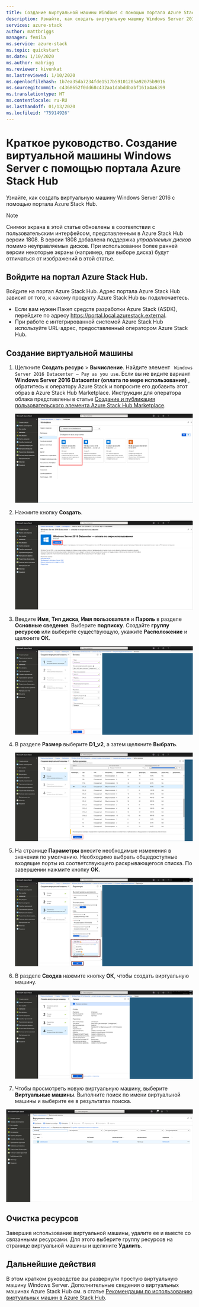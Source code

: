 ```yaml
---
title: Создание виртуальной машины Windows с помощью портала Azure Stack Hub | Документация Майкрософт
description: Узнайте, как создать виртуальную машину Windows Server 2016 с помощью портала Azure Stack Hub.
services: azure-stack
author: mattbriggs
manager: femila
ms.service: azure-stack
ms.topic: quickstart
ms.date: 1/10/2020
ms.author: mabrigg
ms.reviewer: kivenkat
ms.lastreviewed: 1/10/2020
ms.openlocfilehash: 1b7ea35da7234fde1517b59101205a92075b9016
ms.sourcegitcommit: c4368652f0dd68c432aa1dabddbabf161a4a6399
ms.translationtype: HT
ms.contentlocale: ru-RU
ms.lasthandoff: 01/13/2020
ms.locfileid: "75914926"
---
```

# <a name="quickstart-create-a-windows-server-vm-with-the-azure-stack-hub-portal"></a>Краткое руководство. Создание виртуальной машины Windows Server с помощью портала Azure Stack Hub

Узнайте, как создать виртуальную машину Windows Server 2016 с помощью портала Azure Stack Hub.

> [!NOTE]  
> Снимки экрана в этой статье обновлены в соответствии с пользовательским интерфейсом, представленным в Azure Stack Hub версии 1808. В версии 1808 добавлена поддержка *управляемых дисков* помимо неуправляемых дисков. При использовании более ранней версии некоторые экраны (например, при выборе диска) будут отличаться от изображений в этой статье.  


## <a name="sign-in-to-the-azure-stack-hub-portal"></a>Войдите на портал Azure Stack Hub.

Войдите на портал Azure Stack Hub. Адрес портала Azure Stack Hub зависит от того, к какому продукту Azure Stack Hub вы подключаетесь.

* Если вам нужен Пакет средств разработки Azure Stack (ASDK), перейдите по адресу https://portal.local.azurestack.external.
* При работе с интегрированной системой Azure Stack Hub используйте URL-адрес, предоставленный оператором Azure Stack Hub.

## <a name="create-a-vm"></a>Создание виртуальной машины

1. Щелкните **Создать ресурс** > **Вычисление**. Найдите элемент ` Windows Server 2016 Datacenter – Pay as you use`.
    Если вы не видите вариант **Windows Server 2016 Datacenter (оплата по мере использования)** , обратитесь к оператору Azure Stack и попросите его добавить этот образ в Azure Stack Hub Marketplace. Инструкции для оператора облака представлены в статье [Создание и публикация пользовательского элемента Azure Stack Hub Marketplace](../operator/azure-stack-create-and-publish-marketplace-item.md).

    ![Windows Server 2016 Datacenter (оплата по мере использования)](./media/azure-stack-quick-windows-portal/image1.png)

1. Нажмите кнопку **Создать**.

    ![Создание ресурса](./media/azure-stack-quick-windows-portal/image2.png)

1. Введите **Имя**, **Тип диска**, **Имя пользователя** и **Пароль** в разделе **Основные сведения**. Выберите **подписку**. Создайте **группу ресурсов** или выберите существующую, укажите **Расположение** и щелкните **ОК**.

    ![Создание виртуальной машины — основные сведения](./media/azure-stack-quick-windows-portal/image3.png)

1. В разделе **Размер** выберите **D1_v2**, а затем щелкните **Выбрать**.

    ![Создание виртуальной машины — размер](./media/azure-stack-quick-windows-portal/image4.png)

1. На странице **Параметры** внесите необходимые изменения в значения по умолчанию. Необходимо выбрать общедоступные входящие порты из соответствующего раскрывающегося списка. По завершении нажмите кнопку **ОК**.

    ![Создание виртуальной машины — параметры](./media/azure-stack-quick-windows-portal/image5.png)

1. В разделе **Сводка** нажмите кнопку **ОК**, чтобы создать виртуальную машину.

    ![Создание виртуальной машины — сводка](./media/azure-stack-quick-windows-portal/image6.png)

1. Чтобы просмотреть новую виртуальную машину, выберите **Виртуальные машины**. Выполните поиск по имени виртуальной машины и выберите ее в результатах поиска.

![Создание виртуальной машины — поиск виртуальной машины](./media/azure-stack-quick-windows-portal/image7.png)

## <a name="clean-up-resources"></a>Очистка ресурсов

Завершив использование виртуальной машины, удалите ее и вместе со связанными ресурсами. Для этого выберите группу ресурсов на странице виртуальной машины и щелкните **Удалить**.

## <a name="next-steps"></a>Дальнейшие действия

В этом кратком руководстве вы развернули простую виртуальную машину Windows Server. Дополнительные сведения о виртуальных машинах Azure Stack Hub см. в статье [Рекомендации по использованию виртуальных машин в Azure Stack Hub](azure-stack-vm-considerations.md).
